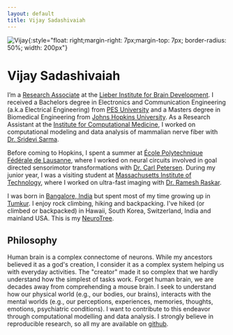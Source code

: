 ```yaml
---
layout: default
title: Vijay Sadashivaiah
---
```


![Vijay]({{site.url}}/assets/images/avatar.jpg){:style="float: right;margin-right: 7px;margin-top: 7px; border-radius: 50%; width: 200px"}

# Vijay Sadashivaiah

I&rsquo;m a [Research Associate](https://www.libd.org/team/vijay-sadashivaiah/) at the [Lieber Institute for Brain Development](https://www.libd.org/). I received a Bachelors degree in Electronics and Communication Engineering (a.k.a Electrical Engineering) from [PES University](https://pes.edu) and a Masters degree in Biomedical Engineering from [Johns Hopkins University](https://jhu.edu). As a Research Assistant at the [Institute for Computational Medicine](https://icm.jhu.edu), I worked on computational modeling and data analysis of mammalian nerve fiber with [Dr. Sridevi Sarma](https://sarmalab.icm.jhu.edu/people/sridevi-sarma-pi/).
                                    
Before coming to Hopkins, I spent a summer at [École Polytechnique Fédérale de Lausanne](https://epfl.ch), where I worked on neural circuits involved in goal directed sensorimotor transformations with [Dr. Carl Petersen](https://people.epfl.ch/carl.petersen/bio?lang=en&cvlang=en). During my junior year, I was a visiting student at [Massachusetts Institute of Technology](http://web.mit.edu/), where I worked on ultra-fast imaging with [Dr. Ramesh Raskar](http://raskar.info).

I was born in [Bangalore, India](https://en.wikipedia.org/wiki/Bangalore) but spent most of my time growing up in [Tumkur](https://en.wikipedia.org/wiki/Tumkur). I enjoy rock climbing, hiking and backpacking. I've hiked (or climbed or backpacked) in Hawaii, South Korea, Switzerland, India and mainland USA. This is my [NeuroTree](https://neurotree.org/neurotree/tree.php?pid=184853). 

## Philosophy

Human brain is a complex connectome of neurons. While my ancestors believed it as a god's creation, I consider it as a complex system helping us with everyday activities. The "creator" made it so complex that we hardly understand how the simplest of tasks work. Forget human brain, we are decades away from comprehending a mouse brain. I seek to understand how our physical world (e.g., our bodies, our brains), interacts with the mental worlds (e.g., our perceptions, experiences, memories, thoughts, emotions, psychiatric conditions). I want to contribute to this endeavor through computational modelling and data analysis. I strongly believe in reproducible research, so all my are available on [github](https://github.com/vjysd).